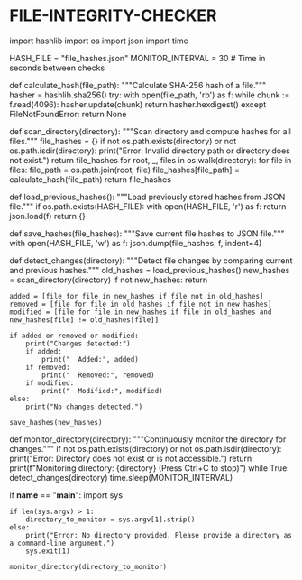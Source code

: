 # FILE-INTEGRITY-CHECKER


import hashlib
import os
import json
import time

HASH_FILE = "file_hashes.json"
MONITOR_INTERVAL = 30  # Time in seconds between checks

def calculate_hash(file_path):
    """Calculate SHA-256 hash of a file."""
    hasher = hashlib.sha256()
    try:
        with open(file_path, 'rb') as f:
            while chunk := f.read(4096):
                hasher.update(chunk)
        return hasher.hexdigest()
    except FileNotFoundError:
        return None

def scan_directory(directory):
    """Scan directory and compute hashes for all files."""
    file_hashes = {}
    if not os.path.exists(directory) or not os.path.isdir(directory):
        print("Error: Invalid directory path or directory does not exist.")
        return file_hashes
    for root, _, files in os.walk(directory):
        for file in files:
            file_path = os.path.join(root, file)
            file_hashes[file_path] = calculate_hash(file_path)
    return file_hashes

def load_previous_hashes():
    """Load previously stored hashes from JSON file."""
    if os.path.exists(HASH_FILE):
        with open(HASH_FILE, 'r') as f:
            return json.load(f)
    return {}

def save_hashes(file_hashes):
    """Save current file hashes to JSON file."""
    with open(HASH_FILE, 'w') as f:
        json.dump(file_hashes, f, indent=4)

def detect_changes(directory):
    """Detect file changes by comparing current and previous hashes."""
    old_hashes = load_previous_hashes()
    new_hashes = scan_directory(directory)
    if not new_hashes:
        return
    
    added = [file for file in new_hashes if file not in old_hashes]
    removed = [file for file in old_hashes if file not in new_hashes]
    modified = [file for file in new_hashes if file in old_hashes and new_hashes[file] != old_hashes[file]]
    
    if added or removed or modified:
        print("Changes detected:")
        if added:
            print("  Added:", added)
        if removed:
            print("  Removed:", removed)
        if modified:
            print("  Modified:", modified)
    else:
        print("No changes detected.")
    
    save_hashes(new_hashes)

def monitor_directory(directory):
    """Continuously monitor the directory for changes."""
    if not os.path.exists(directory) or not os.path.isdir(directory):
        print("Error: Directory does not exist or is not accessible.")
        return
    print(f"Monitoring directory: {directory} (Press Ctrl+C to stop)")
    while True:
        detect_changes(directory)
        time.sleep(MONITOR_INTERVAL)

if __name__ == "__main__":
    import sys
    
    if len(sys.argv) > 1:
        directory_to_monitor = sys.argv[1].strip()
    else:
        print("Error: No directory provided. Please provide a directory as a command-line argument.")
        sys.exit(1)
    
    monitor_directory(directory_to_monitor)
